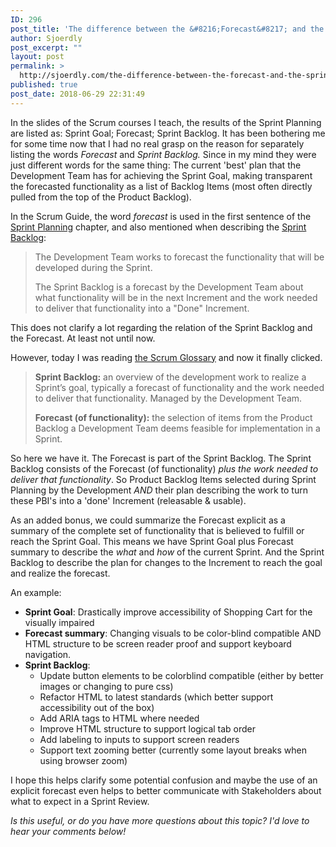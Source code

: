 ```yaml
---
ID: 296
post_title: 'The difference between the &#8216;Forecast&#8217; and the &#8216;Sprint Backlog&#8217; as a result of Sprint Planning in Scrum'
author: Sjoerdly
post_excerpt: ""
layout: post
permalink: >
  http://sjoerdly.com/the-difference-between-the-forecast-and-the-sprint-backlog-as-a-result-of-sprint-planning-in-scrum/
published: true
post_date: 2018-06-29 22:31:49
---
```

In the slides of the Scrum courses I teach, the results of the Sprint Planning are listed as: Sprint Goal; Forecast; Sprint Backlog. It has been bothering me for some time now that I had no real grasp on the reason for separately listing the words <em>Forecast </em>and <em>Sprint Backlog. </em>Since in my mind they were just different words for the same thing: The current 'best' plan that the Development Team has for achieving the Sprint Goal, making transparent the forecasted functionality as a list of Backlog Items (most often directly pulled from the top of the Product Backlog).

In the Scrum Guide, the word <em>forecast</em> is used in the first sentence of the <a href="http://www.scrumguides.org/scrum-guide.html#events-planning">Sprint Planning</a> chapter, and also mentioned when describing the <a href="http://www.scrumguides.org/scrum-guide.html#artifacts-sprintbacklog">Sprint Backlog</a>:
<blockquote>The Development Team works to forecast the functionality that will be developed during the Sprint.

The Sprint Backlog is a forecast by the Development Team about what functionality will be in the next Increment and the work needed to deliver that functionality into a "Done" Increment.</blockquote>
This does not clarify a lot regarding the relation of the Sprint Backlog and the Forecast. At least not until now.

However, today I was reading <a href="https://www.scrum.org/resources/scrum-glossary">the Scrum Glossary</a> and now it finally clicked.
<blockquote><strong>Sprint Backlog:</strong> an overview of the development work to realize a Sprint’s goal, typically a forecast of functionality and the work needed to deliver that functionality. Managed by the Development Team.

<strong>Forecast (of functionality):</strong> the selection of items from the Product Backlog a Development Team deems feasible for implementation in a Sprint.</blockquote>
So here we have it. The Forecast is part of the Sprint Backlog. The Sprint Backlog consists of the Forecast (of functionality) <em>plus the work needed to deliver that functionality</em>. So Product Backlog Items selected during Sprint Planning by the Development <em>AND</em> their plan describing the work to turn these PBI's into a 'done' Increment (releasable &amp; usable).

As an added bonus, we could summarize the Forecast explicit as a summary of the complete set of functionality that is believed to fulfill or reach the Sprint Goal. This means we have Sprint Goal plus Forecast summary to describe the <em>what</em> and <em>how</em> of the current Sprint. And the Sprint Backlog to describe the plan for changes to the Increment to reach the goal and realize the forecast.

An example:
<ul>
 	<li><strong>Sprint Goal</strong>: Drastically improve accessibility of Shopping Cart for the visually impaired</li>
 	<li><strong>Forecast summary</strong>: Changing visuals to be color-blind compatible AND HTML structure to be screen reader proof and support keyboard  navigation.</li>
 	<li><strong>Sprint Backlog</strong>:
<ul>
 	<li>Update button elements to be colorblind compatible (either by better images or changing to pure css)</li>
 	<li>Refactor HTML to latest standards (which better support accessibility out of the box)</li>
 	<li>Add ARIA tags to HTML where needed</li>
 	<li>Improve HTML structure to support logical tab order</li>
 	<li>Add labeling to inputs to support screen readers</li>
 	<li>Support text zooming better (currently some layout breaks when using browser zoom)</li>
</ul>
</li>
</ul>
I hope this helps clarify some potential confusion and maybe the use of an explicit forecast even helps to better communicate with Stakeholders about what to expect in a Sprint Review.

<em>Is this useful, or do you have more questions about this topic? I'd love to hear your comments below!</em>